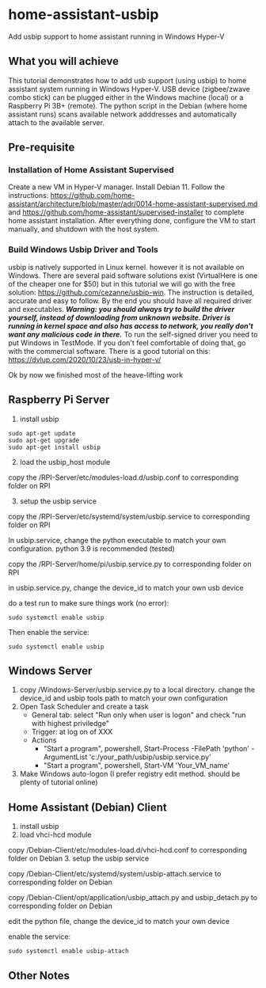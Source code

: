 # home-assistant-usbip
Add usbip support to home assistant running in Windows Hyper-V

## What you will achieve
This tutorial demonstrates how to add usb support (using usbip) to home assistant system running in Windows Hyper-V. USB device (zigbee/zwave combo stick) can be plugged either in the Windows machine (local) or a Raspberry Pi 3B+ (remote). The python script in the Debian (where home assistant runs) scans available network adddresses and automatically attach to the available server.

## Pre-requisite
### Installation of Home Assistant Supervised
Create a new VM in Hyper-V manager. Install Debian 11. Follow the instructions: https://github.com/home-assistant/architecture/blob/master/adr/0014-home-assistant-supervised.md and https://github.com/home-assistant/supervised-installer to complete home assistant installation. After everything done, configure the VM to start manually, and shutdown with the host system.

### Build Windows Usbip Driver and Tools
usbip is natively supported in Linux kernel. however it is not available on Windows. There are several paid software solutions exist (VirtualHere is one of the cheaper one for $50) but in this tutorial we will go with the free solution: https://github.com/cezanne/usbip-win. The instruction is detailed, accurate and easy to follow. By the end you should have all required driver and executables. ***Warning: you should always try to build the driver yourself, instead of downloading from unknown website. Driver is running in kernel space and also has access to network, you really don't want any malicious code in there.*** To run the self-signed driver you need to put Windows in TestMode. If you don't feel comfortable of doing that, go with the commercial software. There is a good tutorial on this: https://dvlup.com/2020/10/23/usb-in-hyper-v/

Ok by now we finished most of the heave-lifting work

## Raspberry Pi Server
1. install usbip
```
sudo apt-get update
sudo apt-get upgrade
sudo apt-get install usbip
```
2. load the usbip_host module

copy the /RPI-Server/etc/modules-load.d/usbip.conf to corresponding folder on RPI

3. setup the usbip service

copy the /RPI-Server/etc/systemd/system/usbip.service to corresponding folder on RPI

In usbip.service, change the python executable to match your own configuration. python 3.9 is recommended (tested)

copy the /RPI-Server/home/pi/usbip.service.py to corresponding folder on RPI

in usbip.service.py, change the device_id to match your own usb device

do a test run to make sure things work (no error):
```
sudo systemctl enable usbip
```
Then enable the service:
```
sudo systemctl enable usbip
```
## Windows Server
1. copy /Windows-Server/usbip.service.py to a local directory. change the device_id and usbip tools path to match your own configuration
2. Open Task Scheduler and create a task
   - General tab: select "Run only when user is logon" and check "run with highest priviledge"
   - Trigger: at log on of XXX
   - Actions
     - "Start a program", powershell, Start-Process -FilePath 'python' -ArgumentList 'c:/your_path/usbip/usbip.service.py'
     - "Start a program", powershell, Start-VM 'Your_VM_name'
3. Make Windows auto-logon (I prefer registry edit method. should be plenty of tutorial online)

## Home Assistant (Debian) Client 
1. install usbip
2. load vhci-hcd module

copy /Debian-Client/etc/modules-load.d/vhci-hcd.conf to corresponding folder on Debian
3. setup the usbip service

copy /Debian-Client/etc/systemd/system/usbip-attach.service to corresponding folder on Debian

copy /Debian-Client/opt/application/usbip_attach.py and usbip_detach.py to corresponding folder on Debian

edit the python file, change the device_id to match your own device

enable the service:
```
sudo systemctl enable usbip-attach
```
## Other Notes
